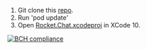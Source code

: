 
1. Git clone this [repo](https://github.com/cookiemonster/Rocket.Chat.iOS.git).
2. Run 'pod update'
3. Open [Rocket.Chat.xcodeproj](https://github.com/cookiemonster/Rocket.Chat.iOS/tree/master/Rocket.Chat.xcodeproj) in XCode 10.

[![BCH compliance](https://bettercodehub.com/edge/badge/cookiemonster/Rocket.Chat.iOS?branch=master)](https://bettercodehub.com/)
